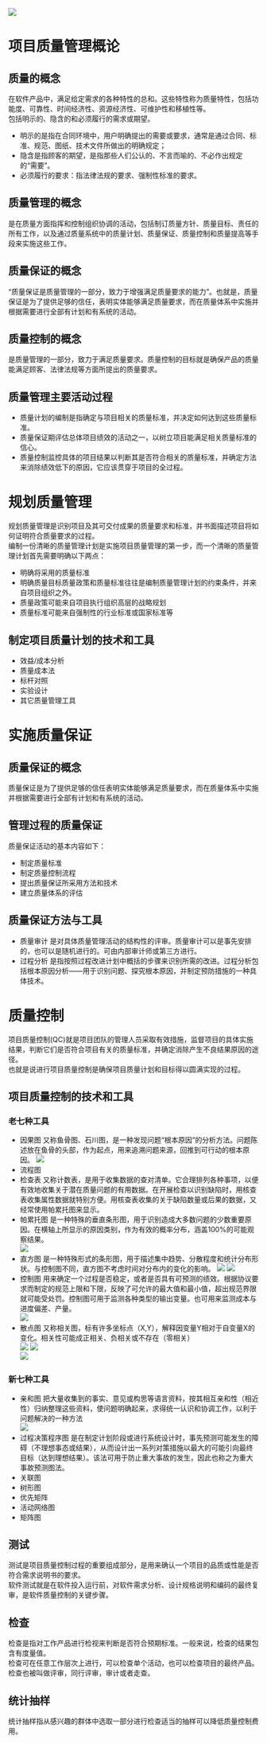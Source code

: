 ![](./images/项目质量管理.png)  
# 项目质量管理概论
## 质量的概念
在软件产品中，满足给定需求的各种特性的总和。这些特性称为质量特性，包括功能度、可靠性、时间经济性、资源经济性、可维护性和移植性等。  
包括明示的、隐含的和必须履行的需求或期望。
+ 明示的是指在合同环境中，用户明确提出的需要或要求，通常是通过合同、标准、规范、图纸、技术文件所做出的明确规定；
+ 隐含是指顾客的期望，是指那些人们公认的、不言而喻的、不必作出规定的“需要”。
+ 必须履行的要求：指法律法规的要求、强制性标准的要求。
## 质量管理的概念
是在质量方面指挥和控制组织协调的活动，包括制订质量方针、质量目标、责任的所有工作，以及通过质量系统中的质量计划、质量保证、质量控制和质量提高等手段来实施这些工作。 
## 质量保证的概念
“质量保证是质量管理的一部分，致力于增强满足质量要求的能力”。也就是，质量保证是为了提供足够的信任，表明实体能够满足质量要求，而在质量体系中实施并根据需要进行全部有计划和有系统的活动。  
## 质量控制的概念
是质量管理的一部分，致力于满足质量要求。质量控制的目标就是确保产品的质量能满足顾客、法律法规等方面所提出的质量要求。  
## 质量管理主要活动过程
+ 质量计划的编制是指确定与项目相关的质量标准，并决定如何达到这些质量标准。
+ 质量保证期评估总体项目绩效的活动之一，以树立项目能满足相关质量标准的信心。
+ 质量控制监控具体的项目结果以判断其是否符合相关的质量标准，并确定方法来消除绩效低下的原因，它应该贯穿于项目的全过程。
 
# 规划质量管理
规划质量管理是识别项目及其可交付成果的质量要求和标准，并书面描述项目将如何证明符合质量要求的过程。  
编制一份清晰的质量管理计划是实施项目质量管理的第一步，而一个清晰的质量管理计划首先需要明确以下两点：  
+ 明确将采用的质量标准
+ 明确质量目标质量政策和质量标准往往是编制质量管理计划的约束条件，并来自项目组织之外。
+ 质量政策可能来自项目执行组织高层的战略规划
+ 质量标准可能来自强制性的行业标准或国家标准等
## 制定项目质量计划的技术和工具
+ 效益/成本分析
+ 质量成本法
+ 标杆对照
+ 实验设计
+ 其它质量管理工具

# 实施质量保证
## 质量保证的概念
质量保证是为了提供足够的信任表明实体能够满足质量要求，而在质量体系中实施并根据需要进行全部有计划和有系统的活动。  
## 管理过程的质量保证
质量保证活动的基本内容如下：
+ 制定质量标准
+ 制定质量控制流程
+ 提出质量保证所采用方法和技术
+ 建立质量体系的评估
## 质量保证方法与工具
+ 质量审计 是对具体质量管理活动的结构性的评审。质量审计可以是事先安排的，也可以是随机进行的。可由内部审计师或第三方进行。
+ 过程分析 是指按照过程改进计划中概括的步骤来识别所需的改进。过程分析包括根本原因分析——用于识别问题、探究根本原因，并制定预防措施的一种具体技术。

# 质量控制
项目质量控制(QC)就是项目团队的管理人员采取有效措施，监督项目的具体实施结果，判断它们是否符合项目有关的质量标准，并确定消除产生不良结果原因的途径。  
也就是说进行项目质量控制是确保项目质量计划和目标得以圆满实现的过程。
## 项目质量控制的技术和工具
### 老七种工具
+ 因果图 又称鱼骨图、石川图，是一种发现问题“根本原因”的分析方法。问题陈述放在鱼骨的头部，作为起点，用来追溯问题来源，回推到可行动的根本原因。
![](./images/因果图.png)  
+ 流程图 
+ 检查表 又称计数表，是用于收集数据的查对清单。它合理排列各种事项，以便有效地收集关于潜在质量问题的有用数据。在开展检查以识别缺陷时，用核查表收集属性数据就特别方便。用核查表收集的关于缺陷数量或后果的数据，又经常使用帕累托图来显示。
+ 帕累托图 是一种特殊的垂直条形图，用于识别造成大多数问题的少数重要原因。在横轴上所显示的原因类别，作为有效的概率分布，涵盖100%的可能观察结果。  
![](./images/帕累托图.png)  
+ 直方图 是一种特殊形式的条形图，用于描述集中趋势、分散程度和统计分布形状。与控制图不同，直方图不考虑时间对分布内的变化的影响。
![](./images/直方图.png)  ![](./images/直方图2.png)  
+ 控制图 用来确定一个过程是否稳定，或者是否具有可预测的绩效。根据协议要求而制定的规范上限和下限，反映了可允许的最大值和最小值，超出规范界限就可能受处罚。控制图可用于监测各种类型的输出变量。也可用来监测成本与进度偏差、产量。  
![](./images/控制图.png)
+ 散点图 又称相关图，标有许多坐标点（X,Y），解释因变量Y相对于自变量X的变化。相关性可能成正相关、负相关或不存在（零相关）  
![](./images/散点图.png)  ![](./images/散点图1.png)  
![](./images/老七种工具.png)  

### 新七种工具
+ 亲和图 把大量收集到的事实、意见或构思等语言资料，按其相互亲和性（相近性）归纳整理这些资料，使问题明确起来，求得统一认识和协调工作，以利于问题解决的一种方法  
![](./images/亲和图.png)  
+ 过程决策程序图 是在制定计划阶段或进行系统设计时，事先预测可能发生的障碍（不理想事态或结果），从而设计出一系列对策措施以最大的可能引向最终目标（达到理想结果）。该法可用于防止重大事故的发生，因此也称之为重大事故预测图法。
+ 关联图
+ 树形图
+ 优先矩阵
+ 活动网络图
+ 矩阵图 
## 测试
测试是项目质量控制过程的重要组成部分，是用来确认一个项目的品质或性能是否符合需求说明书的要求。  
软件测试就是在软件投入运行前，对软件需求分析、设计规格说明和编码的最终复审，是软件质量控制的关键步骤。  
## 检查
检查是指对工作产品进行检视来判断是否符合预期标准。一般来说，检查的结果包含有度量值。  
检查可在任意工作层次上进行，可以检查单个活动，也可以检查项目的最终产品。  
检查也被叫做评审，同行评审，审计或者走查。
## 统计抽样
统计抽样指从感兴趣的群体中选取一部分进行检查适当的抽样可以降低质量控制费用。